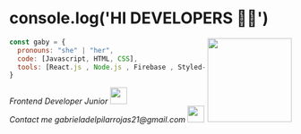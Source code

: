 
# console.log('HI DEVELOPERS 👩‍💻')


<img align='right' src="https://user-images.githubusercontent.com/77763655/194678982-e97df53e-4874-4881-92d8-34ed955afb72.png" width="150px">

```javascript
const gaby = {
  pronouns: "she" | "her",
  code: [Javascript, HTML, CSS],
  tools: [React.js , Node.js , Firebase , Styled-Components, Jest, Axios],
}
```
<p><em>Frontend Developer Junior <img src="https://media.giphy.com/media/fYSnHlufseco8Fh93Z/giphy.gif" width="30"></br> Contact me <a src= "gabrieladelpilarrojas21@gmail.com">gabrieladelpilarrojas21@gmail.com</a>
 <img src="https://media.giphy.com/media/WUlplcMpOCEmTGBtBW/giphy.gif" width="30"> 
</em></p>
